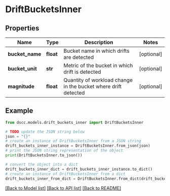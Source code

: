 # DriftBucketsInner


## Properties

Name | Type | Description | Notes
------------ | ------------- | ------------- | -------------
**bucket_name** | **float** | Bucket name in which drifts are detected | [optional] 
**bucket_unit** | **str** | Metric of the bucket in which drift is detected | [optional] 
**magnitude** | **float** | Quantity of workload change in the bucket where drift detected | [optional] 

## Example

```python
from dscc.models.drift_buckets_inner import DriftBucketsInner

# TODO update the JSON string below
json = "{}"
# create an instance of DriftBucketsInner from a JSON string
drift_buckets_inner_instance = DriftBucketsInner.from_json(json)
# print the JSON string representation of the object
print(DriftBucketsInner.to_json())

# convert the object into a dict
drift_buckets_inner_dict = drift_buckets_inner_instance.to_dict()
# create an instance of DriftBucketsInner from a dict
drift_buckets_inner_from_dict = DriftBucketsInner.from_dict(drift_buckets_inner_dict)
```
[[Back to Model list]](../README.md#documentation-for-models) [[Back to API list]](../README.md#documentation-for-api-endpoints) [[Back to README]](../README.md)


